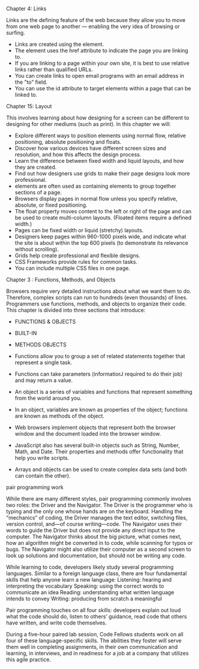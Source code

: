 Chapter 4: Links

Links are the defining feature of the web because they allow you to move from one web page to another — enabling the very idea of browsing or surfing. 

- Links are created using the <a> element.
- The <a> element uses the href attribute to indicate the page you are linking to.
- If you are linking to a page within your own site, it is best to use relative links rather than qualified URLs.
- You can create links to open email programs with an email address in the "to" field.
- You can use the id attribute to target elements within a page that can be linked to.

Chapter 15: Layout

This involves learning about how designing for a screen can be 
different to designing for other mediums (such as print). In this 
chapter we will:

- Explore different ways to position elements using normal 
flow, relative positioning, absolute positioning and floats.
- Discover how various devices have different screen sizes 
and resolution, and how this affects the design process.
- Learn the difference between fixed width and liquid layouts, 
and how they are created.
- Find out how designers use grids to make their page 
designs look more professional.
- <div> elements are often used as containing elements to group together sections of a page.
- Browsers display pages in normal flow unless you specify relative, absolute, or fixed positioning.
- The float property moves content to the left or right of the page and can be used to create multi-column layouts. (Floated items require a defined width.)
- Pages can be fixed width or liquid (stretchy) layouts.
- Designers keep pages within 960-1000 pixels wide, and indicate what the site is about within the top 600 pixels (to demonstrate its relevance without scrolling).
- Grids help create professional and flexible designs.
- CSS Frameworks provide rules for common tasks.
- You can include multiple CSS files in one page.

Chapter 3 : Functions, Methods, and Objects

Browsers require very detailed instructions about what we want them to do. Therefore, complex scripts can run to hundreds (even thousands) of lines. Programmers use functions, methods, and objects to organize their code. 
This chapter is divided into three sections that introduce: 
- FUNCTIONS & OBJECTS 
- BUILT-IN 
- METHODS OBJECTS

- Functions allow you to group a set of related statements together that represent a single task. 
- Functions can take parameters (informatiorJ required to do their job) and may return a value. 
- An object is a series of variables and functions that represent something from the world around you. 
- In an object, variables are known as properties of the object; functions are known as methods of the object. 
- Web browsers implement objects that represent both the browser window and the document loaded into the browser window. 
- JavaScript also has several built-in objects such as String, Number, Math, and Date. Their properties and methods offer functionality that help you write scripts. 
- Arrays and objects can be used to create complex data sets (and both can contain the other).

pair programming work

While there are many different styles, pair programming commonly involves two roles: the Driver and the Navigator. The Driver is the programmer who is typing and the only one whose hands are on the keyboard. Handling the “mechanics” of coding, the Driver manages the text editor, switching files, version control, and—of course writing—code. The Navigator uses their words to guide the Driver but does not provide any direct input to the computer. The Navigator thinks about the big picture, what comes next, how an algorithm might be converted in to code, while scanning for typos or bugs. The Navigator might also utilize their computer as a second screen to look up solutions and documentation, but should not be writing any code.

While learning to code, developers likely study several programming languages. Similar to a foreign language class, there are four fundamental skills that help anyone learn a new language: Listening: hearing and interpreting the vocabulary Speaking: using the correct words to communicate an idea Reading: understanding what written language intends to convey Writing: producing from scratch a meaningful

Pair programming touches on all four skills: developers explain out loud what the code should do, listen to others’ guidance, read code that others have written, and write code themselves.

During a five-hour paired lab session, Code Fellows students work on all four of these language-specific skills. The abilities they foster will serve them well in completing assignments, in their own communication and learning, in interviews, and in readiness for a job at a company that utilizes this agile practice.
